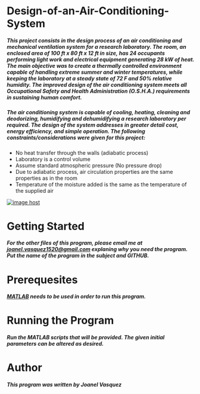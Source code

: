 # Design-of-an-Air-Conditioning-System
##### This project consists in the design process of an air conditioning and mechanical ventilation system for a research laboratory. The room, an enclosed area of 100 ft x 80 ft x 12 ft in size, has 24 occupants performing light work and electrical equipment generating 28 kW of heat. The main objective was to create a thermally controlled environment capable of handling extreme summer and winter temperatures, while keeping the laboratory at a steady state of 72 F and 50% relative humidity. The improved design of the air conditioning system meets all Occupational Safety and Health Administration (O.S.H.A.) requirements in sustaining human comfort.

#####  The air conditioning system is capable of cooling, heating, cleaning and deodorizing, humidifying and dehumidifying a research laboratory per required. The design of the system addresses in greater detail cost, energy efficiency, and simple operation. The following constraints/considerations were given for this project:
 * No heat transfer through the walls (adiabatic process)
 * Laboratory is a control volume
 * Assume standard atmospheric pressure (No pressure drop)
 * Due to adiabatic process, air circulation properties are the same properties as in the room
 * Temperature of the moisture added is the same as the temperature of the supplied air

<a href="http://imgbox.com/1Y0jpRyS" target="_blank"><img src="https://thumbs.imgbox.com/24/e4/1Y0jpRyS_t.png" alt="image host"/></a>
# __Getting Started__
##### For the other files of this program, please email me at joanel.vasquez1520@gmail.com explaning why you need the program. Put the name of the program in the subject and GITHUB. 
# __Prerequesites__
##### [MATLAB](https://www.mathworks.com/products/matlab.html) needs to be used in order to run this program. 
# __Running the Program__
##### Run the MATLAB scripts that will be provided. The given initial parameters can be altered as desired. 
# __Author__
##### This program was written by Joanel Vasquez
